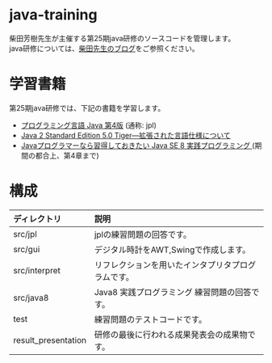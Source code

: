 # java-training
柴田芳樹先生が主催する第25期java研修のソースコードを管理します。<br>
java研修については、[柴田先生のブログ](http://yshibata.blog.so-net.ne.jp/)をご参照ください。

# 学習書籍
第25期java研修では、下記の書籍を学習します。
- [プログラミング言語 Java 第4版](https://www.amazon.co.jp/dp/4501552603/)
(通称: jpl)
- [Java 2 Standard Edition 5.0 Tiger―拡張された言語仕様について](http://yshibata.blog.so-net.ne.jp/2011-02-27)
- [Javaプログラマーなら習得しておきたい Java SE 8 実践プログラミング ](https://www.amazon.co.jp/dp/4844336673/)
(期間の都合上、第4章まで)


# 構成
|ディレクトリ|説明|
|:--|:--|
|src/jpl|jplの練習問題の回答です。|
|src/gui|デジタル時計をAWT,Swingで作成します。|
|src/interpret|リフレクションを用いたインタプリタプログラムです。|
|src/java8|Java8 実践プログラミング 練習問題の回答です。|
|test|練習問題のテストコードです。|
|result_presentation|研修の最後に行われる成果発表会の成果物です。|
